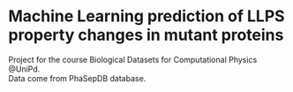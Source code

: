 # Machine Learning prediction of LLPS property changes in mutant proteins

Project for the course Biological Datasets for Computational Physics @UniPd.<br>
Data come from PhaSepDB database.
